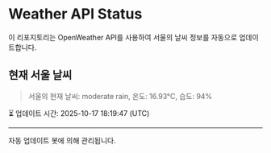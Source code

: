 
# Weather API Status

이 리포지토리는 OpenWeather API를 사용하여 서울의 날씨 정보를 자동으로 업데이트합니다.

## 현재 서울 날씨
> 서울의 현재 날씨: moderate rain, 온도: 16.93°C, 습도: 94%

⏳ 업데이트 시간: 2025-10-17 18:19:47 (UTC)

---
자동 업데이트 봇에 의해 관리됩니다.
